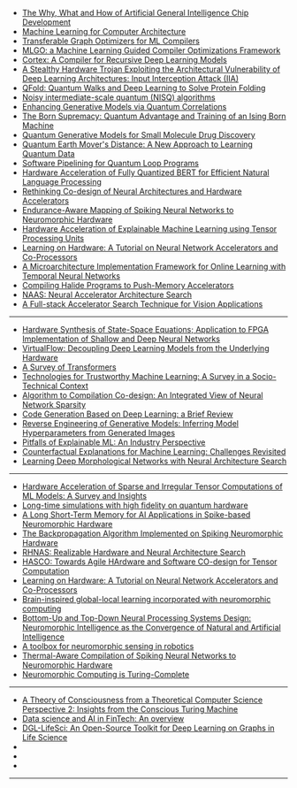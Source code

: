 
- [The Why, What and How of Artificial General Intelligence Chip Development](https://arxiv.org/pdf/2012.06338v1.pdf)
- [Machine Learning for Computer Architecture](https://ai.googleblog.com/2021/02/machine-learning-for-computer.html)
- [Transferable Graph Optimizers for ML Compilers](https://arxiv.org/pdf/2010.12438v2.pdf)
- [MLGO: a Machine Learning Guided Compiler
Optimizations Framework](https://arxiv.org/pdf/2101.04808v1.pdf)
- [Cortex: A Compiler for Recursive Deep Learning Models](https://arxiv.org/pdf/2011.01383v1.pdf)
- [A Stealthy Hardware Trojan Exploiting the
Architectural Vulnerability of Deep Learning
Architectures: Input Interception Attack (IIA)](https://arxiv.org/pdf/1911.00783v2.pdf)
- [QFold: Quantum Walks and Deep Learning to Solve Protein Folding](https://arxiv.org/pdf/2101.10279v1.pdf)
- [Noisy intermediate-scale quantum (NISQ) algorithms](https://arxiv.org/pdf/2101.08448v1.pdf)
- [Enhancing Generative Models via Quantum Correlations](https://arxiv.org/pdf/2101.08354v1.pdf)
- [The Born Supremacy: Quantum Advantage and Training of an Ising Born Machine](https://arxiv.org/pdf/1904.02214v3.pdf)
- [Quantum Generative Models for Small Molecule Drug Discovery](https://arxiv.org/pdf/2101.03438v1.pdf)
- [Quantum Earth Mover's Distance: A New Approach to Learning Quantum Data](https://arxiv.org/pdf/2101.03037v1.pdf)
- [Software Pipelining for Quantum Loop Programs](https://arxiv.org/pdf/2012.12700v1.pdf)
- [Hardware Acceleration of Fully Quantized BERT for Efficient Natural Language Processing](https://arxiv.org/pdf/2103.02800v1.pdf)
- [Rethinking Co-design of Neural Architectures and Hardware Accelerators](https://arxiv.org/pdf/2102.08619v1.pdf)
- [Endurance-Aware Mapping of Spiking Neural Networks to Neuromorphic Hardware](https://arxiv.org/pdf/2103.05707v1.pdf)
- [Hardware Acceleration of Explainable Machine Learning using Tensor Processing Units](https://arxiv.org/pdf/2103.11927v1.pdf)
- [Learning on Hardware: A Tutorial on Neural Network Accelerators and Co-Processors](https://arxiv.org/pdf/2104.09252v1.pdf)
- [A Microarchitecture Implementation Framework for
Online Learning with Temporal Neural Networks](https://arxiv.org/pdf/2105.13262.pdf)
- [Compiling Halide Programs to Push-Memory
Accelerators](https://arxiv.org/pdf/2105.12858.pdf)
- [NAAS: Neural Accelerator Architecture Search](https://arxiv.org/pdf/2105.13258.pdf)
- [A Full-stack Accelerator Search Technique for Vision Applications](https://arxiv.org/pdf/2105.12842.pdf)

----------
- [Hardware Synthesis of State-Space Equations; Application to FPGA Implementation of Shallow and Deep Neural Networks](https://arxiv.org/pdf/2105.07131v1.pdf)
- [VirtualFlow: Decoupling Deep Learning Models from the Underlying Hardware](https://arxiv.org/pdf/2009.09523v2.pdf)
- [A Survey of Transformers](https://arxiv.org/pdf/2106.04554v1.pdf)
- [Technologies for Trustworthy Machine Learning: A Survey in a Socio-Technical Context](https://arxiv.org/abs/2007.08911v2)
- [Algorithm to Compilation Co-design: An Integrated
View of Neural Network Sparsity](https://arxiv.org/pdf/2106.08846.pdf)
- [Code Generation Based on Deep Learning: a Brief Review](https://arxiv.org/pdf/2106.08253.pdf)
- [Reverse Engineering of Generative Models:
Inferring Model Hyperparameters from
Generated Images](https://arxiv.org/pdf/2106.07873.pdf)
- [Pitfalls of Explainable ML: An Industry Perspective](https://arxiv.org/pdf/2106.07758.pdf)
- [Counterfactual Explanations for Machine
Learning: Challenges Revisited](https://arxiv.org/pdf/2106.07756.pdf)
- [Learning Deep Morphological Networks with Neural Architecture Search](https://arxiv.org/pdf/2106.07714.pdf)

--------------
- [Hardware Acceleration of Sparse and Irregular Tensor Computations of ML Models: A Survey and Insights](https://arxiv.org/pdf/2007.00864v2.pdf)
- [Long-time simulations with high fidelity on quantum hardware](https://arxiv.org/pdf/2102.04313v2.pdf)
- [A Long Short-Term Memory for AI Applications in Spike-based Neuromorphic Hardware](https://arxiv.org/pdf/2107.03992v1.pdf)
- [The Backpropagation Algorithm Implemented on Spiking Neuromorphic Hardware](https://arxiv.org/pdf/2106.07030v1.pdf)
- [RHNAS: Realizable Hardware and Neural Architecture Search](https://arxiv.org/pdf/2106.09180v1.pdf)
- [HASCO: Towards Agile HArdware and Software CO-design for Tensor Computation](https://arxiv.org/pdf/2105.01585v1.pdf)
- [Learning on Hardware: A Tutorial on Neural Network Accelerators and Co-Processors](https://arxiv.org/pdf/2104.09252v1.pdf)
- [Brain-inspired global-local learning incorporated with neuromorphic computing](https://arxiv.org/ftp/arxiv/papers/2006/2006.03226.pdf)
- [Bottom-Up and Top-Down Neural Processing Systems Design: Neuromorphic Intelligence as the Convergence of Natural and Artificial Intelligence](https://arxiv.org/pdf/2106.01288v1.pdf)
- [A toolbox for neuromorphic sensing in robotics](https://arxiv.org/pdf/2103.02751v1.pdf)
- [Thermal-Aware Compilation of Spiking Neural Networks to Neuromorphic Hardware](https://arxiv.org/pdf/2010.04773v2.pdf)
- [Neuromorphic Computing is Turing-Complete](https://arxiv.org/pdf/2104.13983v1.pdf)

-----------
- [A Theory of Consciousness from a Theoretical Computer Science Perspective 2: Insights from the Conscious Turing Machine](https://arxiv.org/ftp/arxiv/papers/2107/2107.13704.pdf)
- [Data science and AI in FinTech: An overview](https://arxiv.org/ftp/arxiv/papers/2007/2007.12681.pdf)
- [DGL-LifeSci: An Open-Source Toolkit for Deep Learning on Graphs in Life Science](https://arxiv.org/pdf/2106.14232v1.pdf)
- []()
- []()
- 
----------------------

